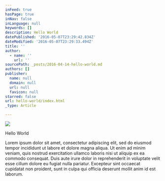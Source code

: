 ```yaml
---
inFeed: true
hasPage: true
inNav: false
inLanguage: null
keywords: []
description: Hello World
datePublished: '2016-05-07T23:29:42.834Z'
dateModified: '2016-05-07T23:29:33.494Z'
title: ''
author:
  - name: ''
    url: ''
sourcePath: _posts/2016-04-14-hello-world.md
authors: []
publisher:
  name: null
  domain: null
  url: null
  favicon: null
starred: false
url: hello-world/index.html
_type: Article

---
```

![](https://the-grid-user-content.s3-us-west-2.amazonaws.com/f1a6502b-97f8-4fd7-99b7-e3c8c9e3ea01.jpg)

Hello World

Lorem ipsum dolor sit amet, consectetur adipiscing elit, sed do eiusmod tempor incididunt ut labore et dolore magna aliqua. Ut enim ad minim veniam, quis nostrud exercitation ullamco laboris nisi ut aliquip ex ea commodo consequat. Duis aute irure dolor in reprehenderit in voluptate velit esse cillum dolore eu fugiat nulla pariatur. Excepteur sint occaecat cupidatat non proident, sunt in culpa qui officia deserunt mollit anim id est laborum.